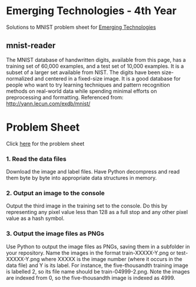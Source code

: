 # Emerging Technologies - 4th Year 
Solutions to MNIST problem sheet for [Emerging Technologies](https://emerging-technologies.github.io/)
## mnist-reader
The MNIST database of handwritten digits, available from this page, has a training set of 60,000 examples, and a test set of 10,000 examples. It is a subset of a larger set available from NIST. The digits have been size-normalized and centered in a fixed-size image.
It is a good database for people who want to try learning techniques and pattern recognition methods on real-world data while spending minimal efforts on preprocessing and formatting. Referenced from: http://yann.lecun.com/exdb/mnist/

# Problem Sheet
Click [here](https://emerging-technologies.github.io/problems/mnist.html) for the problem sheet

### 1. Read the data files
Download the image and label files. Have Python decompress and read them byte by byte into appropriate data structures in memory.
### 2. Output an image to the console
Output the third image in the training set to the console. Do this by representing any pixel value less than 128 as a full stop and any other pixel value as a hash symbol.
### 3. Output the image files as PNGs
Use Python to output the image files as PNGs, saving them in a subfolder in your repository. Name the images in the format train-XXXXX-Y.png or test-XXXXX-Y.png where XXXXX is the image number (where it occurs in the data file) and Y is its label. For instance, the five-thousandth training image is labelled 2, so its file name should be train-04999-2.png. Note the images are indexed from 0, so the five-thousandth image is indexed as 4999. 

